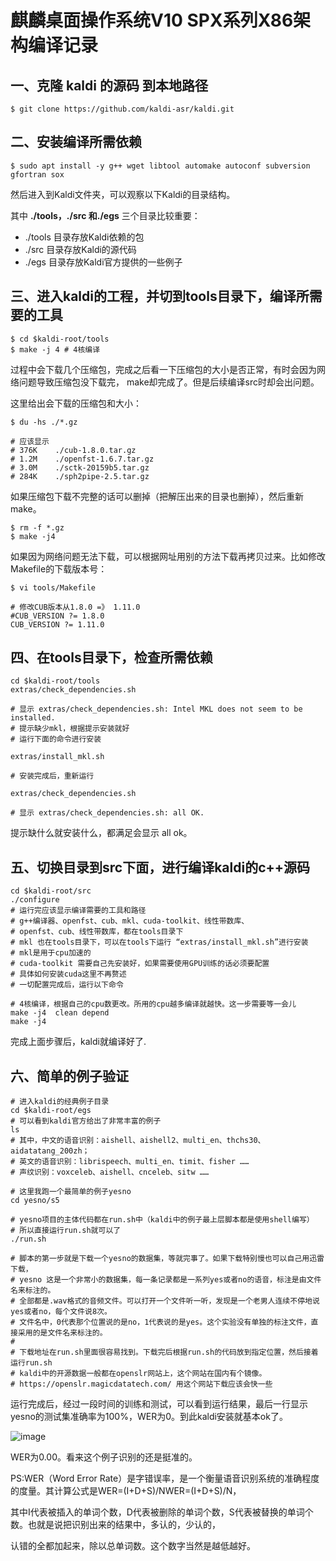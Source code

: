# 麒麟桌面操作系统V10 SPX系列X86架构编译记录

## 一、克隆 kaldi 的源码 到本地路径

```shell
$ git clone https://github.com/kaldi-asr/kaldi.git
```

## 二、安装编译所需依赖

```shell
$ sudo apt install -y g++ wget libtool automake autoconf subversion gfortran sox
```

然后进入到Kaldi文件夹，可以观察以下Kaldi的目录结构。

其中 **./tools，./src 和./egs**  三个目录比较重要：

- ./tools 目录存放Kaldi依赖的包
- ./src 目录存放Kaldi的源代码
- ./egs 目录存放Kaldi官方提供的一些例子

## 三、进入kaldi的工程，并切到tools目录下，编译所需要的工具

```shell
$ cd $kaldi-root/tools
$ make -j 4 # 4核编译
```

过程中会下载几个压缩包，完成之后看一下压缩包的大小是否正常，有时会因为网络问题导致压缩包没下载完，
make却完成了。但是后续编译src时却会出问题。

这里给出会下载的压缩包和大小：

```shell
$ du -hs ./*.gz

# 应该显示
# 376K    ./cub-1.8.0.tar.gz
# 1.2M    ./openfst-1.6.7.tar.gz
# 3.0M    ./sctk-20159b5.tar.gz
# 284K    ./sph2pipe-2.5.tar.gz
```

如果压缩包下载不完整的话可以删掉（把解压出来的目录也删掉），然后重新make。
```shell
$ rm -f *.gz
$ make -j4
```


如果因为网络问题无法下载，可以根据网址用别的方法下载再拷贝过来。比如修改Makefile的下载版本号：

```shell
$ vi tools/Makefile

# 修改CUB版本从1.8.0 =》 1.11.0
#CUB_VERSION ?= 1.8.0
CUB_VERSION ?= 1.11.0
```

## 四、在tools目录下，检查所需依赖

```shell
cd $kaldi-root/tools
extras/check_dependencies.sh

# 显示 extras/check_dependencies.sh: Intel MKL does not seem to be installed.
# 提示缺少mkl，根据提示安装就好
# 运行下面的命令进行安装

extras/install_mkl.sh

# 安装完成后，重新运行

extras/check_dependencies.sh

# 显示 extras/check_dependencies.sh: all OK.
```
提示缺什么就安装什么，都满足会显示 all ok。

## 五、切换目录到src下面，进行编译kaldi的c++源码

```shell
cd $kaldi-root/src
./configure
# 运行完应该显示编译需要的工具和路径
# g++编译器、openfst、cub、mkl、cuda-toolkit、线性带数库、
# openfst、cub、线性带数库，都在tools目录下
# mkl 也在tools目录下，可以在tools下运行 “extras/install_mkl.sh”进行安装
# mkl是用于cpu加速的
# cuda-toolkit 需要自己先安装好，如果需要使用GPU训练的话必须要配置
# 具体如何安装cuda这里不再赘述
# 一切配置完成后，运行以下命令

# 4核编译，根据自己的cpu数更改。所用的cpu越多编译就越快。这一步需要等一会儿
make -j4  clean depend
make -j4
```
完成上面步骤后，kaldi就编译好了.

## 六、简单的例子验证

```shell
# 进入kaldi的经典例子目录
cd $kaldi-root/egs
# 可以看到kaldi官方给出了非常丰富的例子
ls
# 其中，中文的语音识别：aishell、aishell2、multi_en、thchs30、aidatatang_200zh；
# 英文的语音识别：librispeech、multi_en、timit、fisher ……
# 声纹识别：voxceleb、aishell、cnceleb、sitw ……

# 这里我跑一个最简单的例子yesno
cd yesno/s5

# yesno项目的主体代码都在run.sh中（kaldi中的例子最上层脚本都是使用shell编写）
# 所以直接运行run.sh就可以了
./run.sh

# 脚本的第一步就是下载一个yesno的数据集，等就完事了。如果下载特别慢也可以自己用迅雷下载，
# yesno 这是一个非常小的数据集，每一条记录都是一系列yes或者no的语音，标注是由文件名来标注的。
# 全部都是.wav格式的音频文件。可以打开一个文件听一听，发现是一个老男人连续不停地说yes或者no，每个文件说8次。
# 文件名中，0代表那个位置说的是no，1代表说的是yes。这个实验没有单独的标注文件，直接采用的是文件名来标注的。
#
# 下载地址在run.sh里面很容易找到。下载完后根据run.sh的代码放到指定位置，然后接着运行run.sh
# kaldi中的开源数据一般都在openslr网站上，这个网站在国内有个镜像。
# https://openslr.magicdatatech.com/ 用这个网站下载应该会快一些
```

运行完成后，经过一段时间的训练和测试，可以看到运行结果，最后一行显示yesno的测试集准确率为100%，WER为0。到此kaldi安装就基本ok了。

![image](https://user-images.githubusercontent.com/43199883/187359949-b61e0142-0fa4-4367-8749-80941d074b44.png)

WER为0.00。看来这个例子识别的还是挺准的。

PS:WER（Word Error Rate）是字错误率，是一个衡量语音识别系统的准确程度的度量。其计算公式是WER=(I+D+S)/NWER=(I+D+S)/N，

其中I代表被插入的单词个数，D代表被删除的单词个数，S代表被替换的单词个数。也就是说把识别出来的结果中，多认的，少认的，

认错的全都加起来，除以总单词数。这个数字当然是越低越好。


